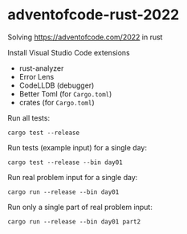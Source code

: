# adventofcode-rust-2022
Solving https://adventofcode.com/2022 in rust

Install Visual Studio Code extensions
* rust-analyzer
* Error Lens
* CodeLLDB (debugger)
* Better Toml (for `Cargo.toml`)
* crates (for `Cargo.toml`)

Run all tests:
```
cargo test --release
```

Run tests (example input) for a single day:
```
cargo test --release --bin day01
```

Run real problem input for a single day:
```
cargo run --release --bin day01
```

Run only a single part of real problem input:
```
cargo run --release --bin day01 part2
```
